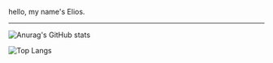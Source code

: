 hello, my name's Elios.

---

![Anurag's GitHub stats](https://github-readme-stats.vercel.app/api?username=txmpus&show_icons=true&theme=radical)

![Top Langs](https://github-readme-stats.vercel.app/api/top-langs/?username=txmpus&layout=compact&theme=radical)

<!---
txmpus/txmpus is a ✨ special ✨ repository because its `README.md` (this file) appears on your GitHub profile.
You can click the Preview link to take a look at your changes.
--->
